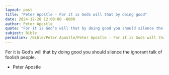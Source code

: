 ```yaml
---
layout: post
title: "Peter Apostle - For it is Gods will that by doing good"
date: 2024-12-28 12:00:00 -0000
author: Peter Apostle
quote: "For it is God’s will that by doing good you should silence the ignorant talk of foolish people."
subject: Bible
permalink: /Bible/Peter Apostle/Peter Apostle - For it is Gods will that by doing good
---
```


For it is God’s will that by doing good you should silence the ignorant talk of foolish people.

- Peter Apostle
